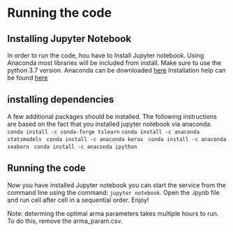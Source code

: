 # Running the code
## Installing Jupyter Notebook
In order to run the code, hou have to Install Jupyter notebook. Using Anaconda most libraries will be included from install. Make sure to use the python 3.7 version.
Anaconda can be downloaded [here](https://www.anaconda.com/distribution/) Installation help can be found [here](https://docs.anaconda.com/anaconda/install/)

## installing dependencies
A few additional packages should be installed. The following instructions are based on the fact that you installed jupyter notebook via anaconda.
```conda install -c conda-forge tslearn```
```conda install -c anaconda statsmodels ```
```conda install -c anaconda keras ```
```conda install -c anaconda seaborn ```
```conda install -c anaconda ipython ```

## Running the code
Now you have installed Jupyter notebook you can start the service from the command line using the command: ```jupyter notebook```. Open the .ipynb file and run cell after cell in a sequential order. Enjoy!

Note: determing the optimal arma parameters takes multiple hours to run. To do this, remove the arma_param.csv.
